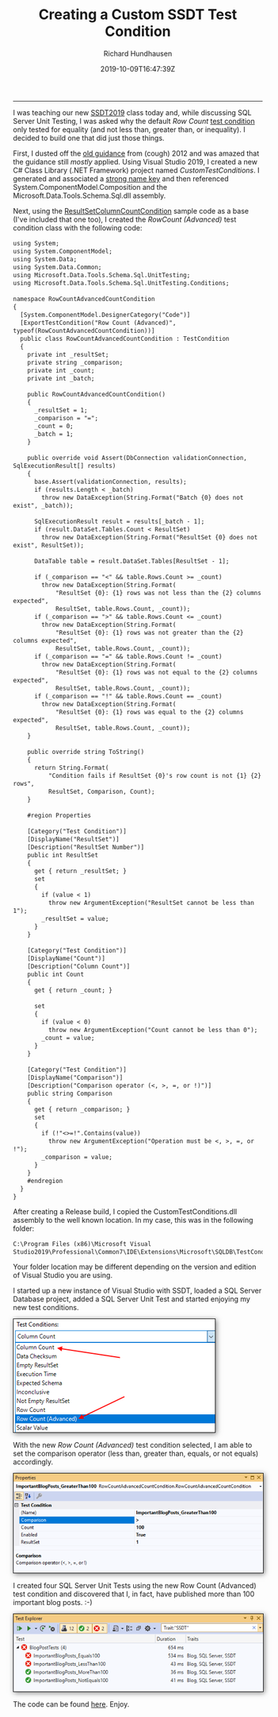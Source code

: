 ﻿---
title: "Creating a Custom SSDT Test Condition"
date: 2019-10-09T16:47:39Z
author: "Richard Hundhausen"
slug: "custom-ssdt-test-condition"
draft: false
tags: ["SQL Server", "Visual Studio"]
---

---


<p>I was teaching our new <a rel="noreferrer noopener" aria-label="SSDT2019  (opens in a new tab)" href="https://accentient.com/ssdt" target="_blank">SSDT2019</a> class today and, while discussing SQL Server Unit Testing, I was asked why the default <em>Row Count</em> <a rel="noreferrer noopener" aria-label="test condition (opens in a new tab)" href="https://docs.microsoft.com/en-us/sql/ssdt/using-test-conditions-in-sql-server-unit-tests#predefined-test-conditions" target="_blank">test condition</a> only tested for equality (and not less than, greater than, or inequality). I decided to build one that did just those things.</p>



<p>First, I dusted off the <a rel="noreferrer noopener" aria-label="old guidance (opens in a new tab)" href="https://docs.microsoft.com/en-us/sql/ssdt/custom-test-conditions-for-sql-server-unit-tests" target="_blank">old guidance</a> from (cough) 2012 and was amazed that the guidance still <em>mostly</em> applied. Using Visual Studio 2019, I created a new C# Class Library (.NET Framework) project named <em>CustomTestConditions</em>. I generated and associated a <a rel="noreferrer noopener" aria-label="strong name key (opens in a new tab)" href="https://docs.microsoft.com/en-us/dotnet/standard/assembly/sign-strong-name#create-and-sign-an-assembly-with-a-strong-name-by-using-visual-studio" target="_blank">strong name key</a> and then referenced System.ComponentModel.Composition and the Microsoft.Data.Tools.Schema.Sql.dll assembly.</p>



<p>Next, using the <a rel="noreferrer noopener" aria-label="ResultSetColumnCountCondition (opens in a new tab)" href="https://docs.microsoft.com/en-us/sql/ssdt/walkthrough-use-custom-test-condition-to-verify-stored-procedure-results?view=sql-server-2017#creating-the-resultsetcolumncountcondition-class" target="_blank">ResultSetColumnCountCondition</a>&nbsp;sample code as a base (I've included that one too), I created the <em>RowCount (Advanced)</em> test condition class with the following code:</p>



<p></p>



<pre><code>using System;
using System.ComponentModel;
using System.Data;
using System.Data.Common;
using Microsoft.Data.Tools.Schema.Sql.UnitTesting;
using Microsoft.Data.Tools.Schema.Sql.UnitTesting.Conditions;

namespace RowCountAdvancedCountCondition
{
  &#91;System.ComponentModel.DesignerCategory("Code")]
  &#91;ExportTestCondition("Row Count (Advanced)", typeof(RowCountAdvancedCountCondition))]
  public class RowCountAdvancedCountCondition : TestCondition
  {
    private int _resultSet;
    private string _comparison;
    private int _count;
    private int _batch;

    public RowCountAdvancedCountCondition()
    {
      _resultSet = 1;
      _comparison = "=";
      _count = 0;
      _batch = 1;
    }

    public override void Assert(DbConnection validationConnection, SqlExecutionResult&#91;] results)
    {
      base.Assert(validationConnection, results);
      if (results.Length &lt; _batch)
        throw new DataException(String.Format("Batch {0} does not exist", _batch));

      SqlExecutionResult result = results&#91;_batch - 1];
      if (result.DataSet.Tables.Count &lt; ResultSet)
        throw new DataException(String.Format("ResultSet {0} does not exist", ResultSet));

      DataTable table = result.DataSet.Tables&#91;ResultSet - 1];

      if (_comparison == "&lt;" &amp;&amp; table.Rows.Count &gt;= _count)
        throw new DataException(String.Format(
            "ResultSet {0}: {1} rows was not less than the {2} columns expected",
            ResultSet, table.Rows.Count, _count));
      if (_comparison == "&gt;" &amp;&amp; table.Rows.Count &lt;= _count)
        throw new DataException(String.Format(
            "ResultSet {0}: {1} rows was not greater than the {2} columns expected",
            ResultSet, table.Rows.Count, _count));
      if (_comparison == "=" &amp;&amp; table.Rows.Count != _count)
        throw new DataException(String.Format(
            "ResultSet {0}: {1} rows was not equal to the {2} columns expected",
            ResultSet, table.Rows.Count, _count));
      if (_comparison == "!" &amp;&amp; table.Rows.Count == _count)
        throw new DataException(String.Format(
            "ResultSet {0}: {1} rows was equal to the {2} columns expected",
            ResultSet, table.Rows.Count, _count));
    }

    public override string ToString()
    {
      return String.Format(
          "Condition fails if ResultSet {0}'s row count is not {1} {2} rows",
          ResultSet, Comparison, Count);
    }

    #region Properties  

    &#91;Category("Test Condition")]
    &#91;DisplayName("ResultSet")]
    &#91;Description("ResultSet Number")]
    public int ResultSet
    {
      get { return _resultSet; }
      set
      {
        if (value &lt; 1)
          throw new ArgumentException("ResultSet cannot be less than 1");
        _resultSet = value;
      }
    }

    &#91;Category("Test Condition")]
    &#91;DisplayName("Count")]
    &#91;Description("Column Count")]
    public int Count
    {
      get { return _count; }

      set
      {
        if (value &lt; 0)
          throw new ArgumentException("Count cannot be less than 0");
        _count = value;
      }
    }

    &#91;Category("Test Condition")]
    &#91;DisplayName("Comparison")]
    &#91;Description("Comparison operator (&lt;, &gt;, =, or !)")]
    public string Comparison
    {
      get { return _comparison; }
      set
      {
        if (!"&lt;&gt;=!".Contains(value))
          throw new ArgumentException("Operation must be &lt;, &gt;, =, or !");
        _comparison = value;
      }
    }
    #endregion
  }
}</code></pre>



<p>After creating a Release build, I copied the CustomTestConditions.dll assembly to the well known location. In my case, this was in the following folder:</p>



<pre><code>C:\Program Files (x86)\Microsoft Visual Studio2019\Professional\Common7\IDE\Extensions\Microsoft\SQLDB\TestConditions</code></pre>



<p>Your folder location may be different depending on the version and edition of Visual Studio you are using.</p>



<p>I started up a new instance of Visual Studio with SSDT, loaded a SQL Server Database project, added a SQL Server Unit Test and started enjoying my new test conditions.</p>



<img src="TestConditions.png" alt="Test Conditions" style="display: block; max-width: 100%; height: auto; margin-bottom: 1rem; border: 1px solid black; box-shadow: 2px 2px 10px rgba(0,0,0,0.5);"/>



<p>With the new <em>Row Count (Advanced)</em> test condition selected, I am able to set the comparison operator (less than, greater than, equals, or not equals) accordingly.</p>



<p></p>



<img src="Properties.png" style="display: block; max-width: 100%; height: auto; margin-bottom: 1rem; border: 1px solid black; box-shadow: 2px 2px 10px rgba(0,0,0,0.5);" alt="Properties" />



<p>I created four SQL Server Unit Tests using the new Row Count (Advanced) test condition and discovered that I, in fact, have published more than 100 important blog posts. :-)</p>



<img src="TestExplorer.png" style="display: block; max-width: 100%; height: auto; margin-bottom: 1rem; border: 1px solid black; box-shadow: 2px 2px 10px rgba(0,0,0,0.5);" alt="Test Explorer" />



<p>The code can be found <a href="customtestconditions.zip">here</a>. Enjoy.</p>

